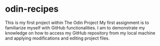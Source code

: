 # odin-recipes
This is my first project within The Odin Project
My first assignment is to familiarize myself with GitHub functionalities.
I am to demonstrate my knowledge on how to access my GitHub repository from my local machine and applying modifications and editing project files.